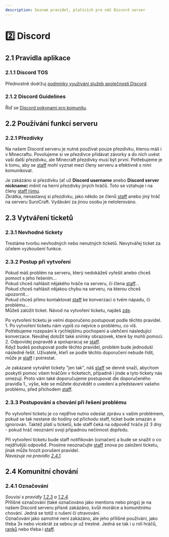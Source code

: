 ```yaml
---
description: Seznam pravidel, platících pro náš Discord server
---
```


# 2️⃣ Discord

## 2.1 Pravidla aplikace <a href="#id-2.1" id="id-2.1"></a>

### 2.1.1 Discord TOS <a href="#id-2.1.1" id="id-2.1.1"></a>

Přednostně dodržuj [podmínky využívání služeb společnosti Discord](https://discord.com/terms).

### 2.1.2 Discord Guidelines <a href="#id-2.1.2" id="id-2.1.2"></a>

Řiď se [Discord pokynami pro komunitu](https://discord.com/guidelines).

## 2.2 Používání funkcí serveru <a href="#id-2.2" id="id-2.2"></a>

### 2.2.1 Přezdívky <a href="#id-2.2.1" id="id-2.2.1"></a>

Na našem Discord serveru je nutné používat pouze přezdívku, kterou máš i v Minecraftu. Povolujeme si ve přezdívce přidávat závorky a do nich uvést vaší další přezdívku, ale Minecraft přezdívky musí být první. Potřebujeme je k tomu, aby se [staff](../staff.md) mohl vyznat mezi členy serveru a efektivně s nimi komunikovat.

Je zakázáno si přezdívku (ať už **Discord username** anebo **Discord server nickname**) měnit na herní přezdívky jiných hráčů. Toto se vztahuje i na členy [staff týmu](../staff.md).\
Zkrátka, nenastavuj si přezdívku, jako někdo ze členů [staff](../staff.md) anebo jiný hráč na serveru SuroCraft. Vydávání za jinou osobu je netolerováno.

## 2.3 Vytváření ticketů <a href="#id-2.3" id="id-2.3"></a>

### 2.3.1 Nevhodné tickety <a href="#id-2.3.1" id="id-2.3.1"></a>

Trestáme tvorbu nevhodných nebo nenutných ticketů. Nevytvářej ticket za účelem vyzkoušení funkce.

### 2.3.2 Postup při vytvoření <a href="#id-2.3.2" id="id-2.3.2"></a>

Pokud máš problém na serveru, který nedokážeš vyřešit anebo chceš pomoct s jeho řešením...\
Pokud chceš nahlásit nějakého hráče na serveru, či člena [staff](../staff.md)...\
Pokud chceš nahlásit nějakou chybu na serveru, na kterou chceš upozornit...\
Pokud chceš přímo kontaktovat [staff](../staff.md) ke konverzaci o tvém nápadu, či problému...\
Můžeš založit ticket. Návod na vytvoření ticketu, najdeš [zde](../../navody/uzitecne.md#ticket).

Po vytvoření ticketu je velmi doporučeno postupovat podle těchto pravidel.\
1\. Po vytvoření ticketu nám vypiš co nejvíce o problému, co víš. Potřebujeme rozepsání k rychlejšímu pochopení a ulehčení následující konverzace. Neváhej doložit také snímky obrazovek, které by mohli pomoci.\
2\. Odpovídej popravdě a spolupracuj se [staff](../staff.md).\
Když budeš postupovat podle těchto pravidel, problém bude jednoduší následně řešit. Uživatelé, kteří se podle těchto doporučení nebude řídit, může je [staff](../staff.md) i potrestat.

Je zakázané vytvářet tickety "jen tak", náš [staff](../staff.md) se denně snaží, abychom poskytli pomoc všem hráčům v ticketech, případně i jinde a tyto tickety nás omezují. Proto vám také doporučujeme postupovat dle doporučeného pravidla 1., výše, kde se můžete dozvědět o uvedení a představení vašeho problému, před příchodem [staff](../staff.md).

### 2.3.3 Postupování a chování při řešení problému <a href="#id-2.3.3" id="id-2.3.3"></a>

Po vytvoření ticketu je co nejdříve nutno odeslat zprávu s vaším problémem, pokud se tak nestane do hodiny od příchodu staff, ticket bude smazán a ignorován. Taktéž platí u ticketů, kde staff čeká na odpověď hráče již 3 dny - pokud hráč neoznámí svojí případnou nečinnost dopředu.

Při vytvoření ticketu bude staff notifikován (označen) a bude se snažit o co nejdřívější odpověď. Prosíme neoznačujte [staff](../staff.md) znova po založení ticketu, jinak může hrozit porušení pravidel.\
_Navazuje na pravidlo_ [_2.4.1_](dc.md#2.4.1)_._

## 2.4 Komunitní chování <a href="#id-2.4" id="id-2.4"></a>

### 2.4.1 Označování <a href="#id-2.4.1" id="id-2.4.1"></a>

_Souvisí s pravidly_ [_1.2.3_](oc.md#1.2.3) _a_ [_1.2.4_](oc.md#1.2.4)_._\
Přílišné označování (také označováno jako mentions nebo pings) je na našem Discord serveru přísně zakázáno, kvůli morálce a komunitnímu chování. Jedná se totiž o rušení či otravování.\
Označování jako samotné není zakázáno, ale jeho přílišné používání, jako třeba 3x nebo vícekrát za sebou je už trestné. Jedná se tak i u rolí hráčů, [ranků](../../ranky/seznam.md) nebo třeba i [staff](../staff.md).
